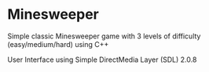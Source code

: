 # Minesweeper

Simple classic Minesweeper game with 3 levels of difficulty (easy/medium/hard) using C++

User Interface using Simple DirectMedia Layer (SDL) 2.0.8
